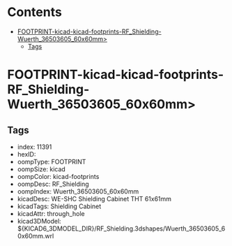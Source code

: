 



Contents
========

* [FOOTPRINT-kicad-kicad-footprints-RF_Shielding-Wuerth_36503605_60x60mm>](#footprint-kicad-kicad-footprints-rf_shielding-wuerth_36503605_60x60mm)
	* [Tags](#tags)

# FOOTPRINT-kicad-kicad-footprints-RF_Shielding-Wuerth_36503605_60x60mm>

## Tags

- index: 11391
- hexID: 
- oompType: FOOTPRINT
- oompSize: kicad
- oompColor: kicad-footprints
- oompDesc: RF_Shielding
- oompIndex: Wuerth_36503605_60x60mm
- kicadDesc: WE-SHC Shielding Cabinet THT 61x61mm
- kicadTags: Shielding Cabinet
- kicadAttr: through_hole
- kicad3DModel: ${KICAD6_3DMODEL_DIR}/RF_Shielding.3dshapes/Wuerth_36503605_60x60mm.wrl
